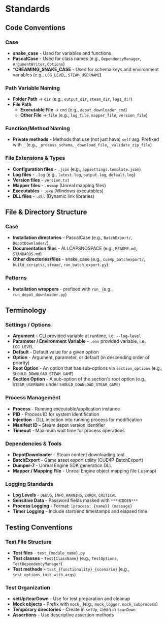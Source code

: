 # Standards

## Code Conventions

### Case
- **snake_case** - Used for variables and functions
- **PascalCase** - Used for class names (e.g., `DependencyManager`, `ArgumentWriter`, `Options`)
- ***CREAMING_SNAKE_CASE** - Used for schema keys and environment variables (e.g., `LOG_LEVEL`, `STEAM_USERNAME`)

### Path Variable Naming
* **Folder Path** → `dir` (e.g., `output_dir`, `steam_dir`, `logs_dir`)
* **File Path**
  * **Executable File** → `cmd` (e.g., `depot_downloader_cmd`)
  * **Other File** → `file` (e.g., `log_file`, `mapper_file`, `version_file`)

### Function/Method Naming
* **Private methods** - Methods that use (not just have) `self` arg. Prefixed with `_` (e.g., `_process_schema`, `_download_file`, `_validate_zip_file`)

### File Extensions & Types
* **Configuration files** - `.json` (e.g., `appsettings.template.json`)
* **Log files** - `.log` (e.g., `latest.log`, `output.log`, `default.log`)
* **Version files** - `version.txt`
* **Mapper files** - `.usmap` (Unreal mapping files)
* **Executables** - `.exe` (Windows executables)
* **DLL files** - `.dll` (Dynamic link libraries)
  
## File & Directory Structure

### Case
* **Installation directories** - PascalCase (e.g., `BatchExport/`, `DepotDownlader/`)
* **Documentation files** - ALLCAPSNOSPACE (e.g., `README.md`, `STANDARDS.md`)
* **Other directories/files** - snake_case (e.g., `cue4p_batchexport/`, `build_scripts/`, `steam/`, `run_batch_export.py`)

### Patterns
* **Installation wrappers** - prefixed with `run_` (e.g., `run_depot_downloader.py`)

## Terminology

### Settings / Options
* **Argument** - CLI provided variable at runtime, i.e. `--log-level`
* **Parameter / Environment Variable** - `.env` provided variable, i.e. `LOG_LEVEL`
* **Default** - Default value for a given option
* **Option** - Argument, parameter, or default (in descending order of priority)
* **Root Option** - An option that has sub-options via `section_options` (e.g., `SHOULD_DOWNLOAD_STEAM_GAME`)
* **Section Option** - A sub-option of the section's root option (e.g., `STEAM_USERNAME` under `SHOULD_DOWNLOAD_STEAM_GAME`)

### Process Management
* **Process** - Running executable/application instance
* **PID** - Process ID for system identification
* **Injection** - DLL injection into running process for modification
* **Manifest ID** - Steam depot version identifier
* **Timeout** - Maximum wait time for process operations

### Dependencies & Tools
* **DepotDownloader** - Steam content downloading tool
* **BatchExport** - Game asset export utility (CUE4P-BatchExport)
* **Dumper-7** - Unreal Engine SDK generation DLL
* **Mapper / Mapping File** - Unreal Engine object mapping file (.usmap)

### Logging Standards
* **Log Levels** - `DEBUG`, `INFO`, `WARNING`, `ERROR`, `CRITICAL`
* **Sensitive Data** - Password fields masked with `***HIDDEN***`
* **Process Logging** - Format: `[process: {name}] {message}`
* **Timer Logging** - Include start/end timestamps and elapsed time

## Testing Conventions

### Test File Structure
* **Test files** - `test_{module_name}.py`
* **Test classes** - `Test{ClassName}` (e.g., `TestOptions`, `TestDependencyManager`)
* **Test methods** - `test_{functionality}_{scenario}` (e.g., `test_options_init_with_args`)

### Test Organization
* **setUp/tearDown** - Use for test preparation and cleanup
* **Mock objects** - Prefix with `mock_` (e.g., `mock_logger`, `mock_subprocess`)
* **Temporary directories** - Create in `setUp`, clean in `tearDown`
* **Assertions** - Use descriptive assertion methods